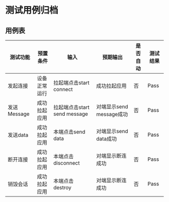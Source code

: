 # 测试用例归档

## 用例表

| 测试功能      | 预置条件    | 输入                      | 预期输出               | 是否自动 | 测试结果 |
|-----------|---------|-------------------------|--------------------|------|------|
| 发起连接      | 	设备正常运行 | 拉起端点击start connect      | 成功拉起应用             | 否    | Pass |
| 发送Message | 	成功拉起应用 | 拉起端点击start send message | 对端显示send message成功 | 否    | Pass |
| 发送data    | 	成功拉起应用 | 本端点击send data           | 	对端显示send data成功   | 否    | Pass |
| 断开连接      | 成功拉起应用  | 本端点击disconnect          | 对端显示断连成功           | 否    | Pass |
| 销毁会话      | 	成功拉起应用 | 本端点击destroy             | 	对端显示断连成功          | 否    | Pass |
